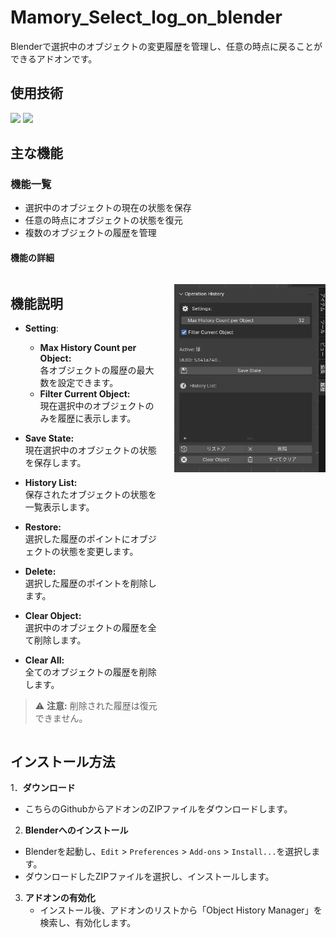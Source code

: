 # Mamory_Select_log_on_blender

Blenderで選択中のオブジェクトの変更履歴を管理し、任意の時点に戻ることができるアドオンです。

## 使用技術

<img src="https://img.shields.io/badge/-Blender-F5792A.svg?logo=blender&style=plastic">
<img src="https://img.shields.io/badge/-Python-3776AB.svg?logo=python&style=plastic">

## 主な機能

### 機能一覧

- 選択中のオブジェクトの現在の状態を保存
- 任意の時点にオブジェクトの状態を復元
- 複数のオブジェクトの履歴を管理

#### 機能の詳細

<div style="display: flex; gap: 20px; align-items: flex-start;">
  <div style="flex: 1;">

## 機能説明

- **Setting**:
  - **Max History Count per Object:**  
  各オブジェクトの履歴の最大数を設定できます。
  - **Filter Current Object:**  
  現在選択中のオブジェクトのみを履歴に表示します。

- **Save State:**  
  現在選択中のオブジェクトの状態を保存します。
- **History List:**  
  保存されたオブジェクトの状態を一覧表示します。
- **Restore:**  
  選択した履歴のポイントにオブジェクトの状態を変更します。
- **Delete:**  
  選択した履歴のポイントを削除します。
- **Clear Object:**  
  選択中のオブジェクトの履歴を全て削除します。
- **Clear All:**  
  全てのオブジェクトの履歴を削除します。

> ⚠️ **注意:** 削除された履歴は復元できません。

  </div>
  <div style="flex: 1;">

![Object History Manager UI](./image/image.png)

  </div>
</div>

## インストール方法

1．**ダウンロード**
  - こちらのGithubからアドオンのZIPファイルをダウンロードします。
2. **Blenderへのインストール**
  - Blenderを起動し、`Edit` > `Preferences` > `Add-ons` > `Install...`を選択します。
  - ダウンロードしたZIPファイルを選択し、インストールします。
3. **アドオンの有効化**
    - インストール後、アドオンのリストから「Object History Manager」を検索し、有効化します。